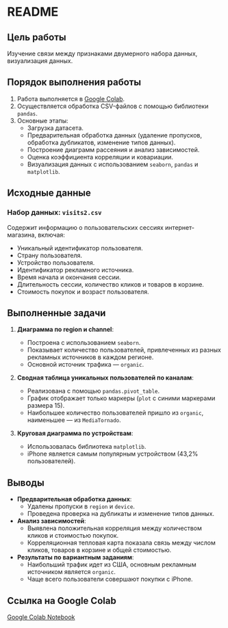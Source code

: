 # README

## Цель работы
Изучение связи между признаками двумерного набора данных, визуализация данных.

## Порядок выполнения работы
1. Работа выполняется в [Google Colab](https://colab.research.google.com/).
2. Осуществляется обработка CSV-файлов с помощью библиотеки `pandas`.
3. Основные этапы:
   - Загрузка датасета.
   - Предварительная обработка данных (удаление пропусков, обработка дубликатов, изменение типов данных).
   - Построение диаграмм рассеяния и анализ зависимостей.
   - Оценка коэффициента корреляции и ковариации.
   - Визуализация данных с использованием `seaborn`, `pandas` и `matplotlib`.

## Исходные данные
### Набор данных: `visits2.csv`
Содержит информацию о пользовательских сессиях интернет-магазина, включая:
- Уникальный идентификатор пользователя.
- Страну пользователя.
- Устройство пользователя.
- Идентификатор рекламного источника.
- Время начала и окончания сессии.
- Длительность сессии, количество кликов и товаров в корзине.
- Стоимость покупок и возраст пользователя.

## Выполненные задачи
1. **Диаграмма по region и channel**:
   - Построена с использованием `seaborn`.
   - Показывает количество пользователей, привлеченных из разных рекламных источников в каждом регионе.
   - Основной источник трафика — `organic`.

2. **Сводная таблица уникальных пользователей по каналам**:
   - Реализована с помощью `pandas.pivot_table`.
   - График отображает только маркеры (`plot` с синими маркерами размера 15).
   - Наибольшее количество пользователей пришло из `organic`, наименьшее — из `MediaTornado`.

3. **Круговая диаграмма по устройствам**:
   - Использовалась библиотека `matplotlib`.
   - iPhone является самым популярным устройством (43,2% пользователей).

## Выводы
- **Предварительная обработка данных**:
  - Удалены пропуски в `region` и `device`.
  - Проведена проверка на дубликаты и изменение типов данных.
- **Анализ зависимостей**:
  - Выявлена положительная корреляция между количеством кликов и стоимостью покупок.
  - Корреляционная тепловая карта показала связь между числом кликов, товаров в корзине и общей стоимостью.
- **Результаты по вариантным заданиям**:
  - Наибольший трафик идет из США, основным рекламным источником является `organic`.
  - Чаще всего пользователи совершают покупки с iPhone.

## Ссылка на Google Colab
[Google Colab Notebook](https://colab.research.google.com/drive/1CEWCUD_6xYkqBDXDt5RdYSi464Y2wbyH?usp=sharing)

